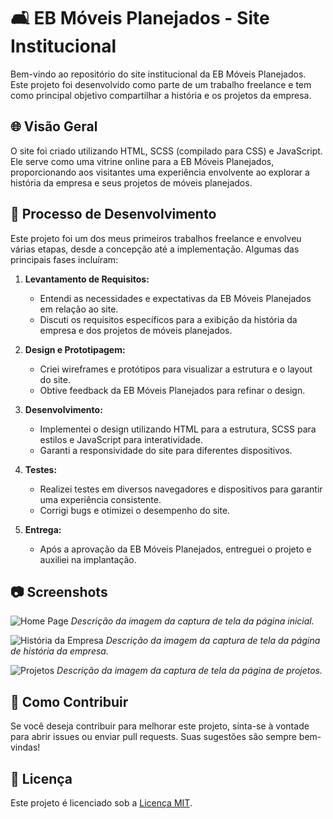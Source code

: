 # 🛋️ EB Móveis Planejados - Site Institucional

Bem-vindo ao repositório do site institucional da EB Móveis Planejados. Este projeto foi desenvolvido como parte de um trabalho freelance e tem como principal objetivo compartilhar a história e os projetos da empresa.

## 🌐 Visão Geral

O site foi criado utilizando HTML, SCSS (compilado para CSS) e JavaScript. Ele serve como uma vitrine online para a EB Móveis Planejados, proporcionando aos visitantes uma experiência envolvente ao explorar a história da empresa e seus projetos de móveis planejados.

## 🚀 Processo de Desenvolvimento

Este projeto foi um dos meus primeiros trabalhos freelance e envolveu várias etapas, desde a concepção até a implementação. Algumas das principais fases incluíram:

1. **Levantamento de Requisitos:**
   - Entendi as necessidades e expectativas da EB Móveis Planejados em relação ao site.
   - Discuti os requisitos específicos para a exibição da história da empresa e dos projetos de móveis planejados.

2. **Design e Prototipagem:**
   - Criei wireframes e protótipos para visualizar a estrutura e o layout do site.
   - Obtive feedback da EB Móveis Planejados para refinar o design.

3. **Desenvolvimento:**
   - Implementei o design utilizando HTML para a estrutura, SCSS para estilos e JavaScript para interatividade.
   - Garanti a responsividade do site para diferentes dispositivos.

4. **Testes:**
   - Realizei testes em diversos navegadores e dispositivos para garantir uma experiência consistente.
   - Corrigi bugs e otimizei o desempenho do site.

5. **Entrega:**
   - Após a aprovação da EB Móveis Planejados, entreguei o projeto e auxiliei na implantação.

## 📷 Screenshots

![Home Page](screenshots/home.png)
*Descrição da imagem da captura de tela da página inicial.*

![História da Empresa](screenshots/historia.png)
*Descrição da imagem da captura de tela da página de história da empresa.*

![Projetos](screenshots/projetos.png)
*Descrição da imagem da captura de tela da página de projetos.*

## 🤝 Como Contribuir

Se você deseja contribuir para melhorar este projeto, sinta-se à vontade para abrir issues ou enviar pull requests. Suas sugestões são sempre bem-vindas!

## 📄 Licença

Este projeto é licenciado sob a [Licença MIT](LICENSE).
